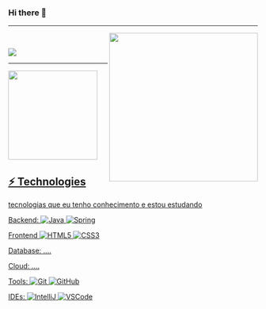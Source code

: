 ### Hi there 👋

<hr><img align="right" width="300" src="https://media.giphy.com/media/zOvBKUUEERdNm/giphy.gif"/>

<div style="display: inline_block"><br>
  
  <a href="https://www.linkedin.com/in/andr%C3%A9-filho-50139526b/" target="_blank"><img src="https://img.shields.io/badge/-LinkedIn-%230077B5?style=for-the-badge&logo=linkedin&logoColor=white" target="_blank"></a>
</div>
<hr>
<div>
 <a href="https://github.com/AndreFilho0">
 <img height="180em" src="https://github-readme-stats.vercel.app/api/top-langs/?username=AndreFilho0&layout=compact&langs_count=7&theme=radical"/>
 </div>

 ## ⚡ Technologies

tecnologias que eu tenho conhecimento e estou estudando 

Backend: 
![Java](https://img.shields.io/badge/-Java-007396?style=flat-square&logo=java)
![Spring](https://img.shields.io/badge/-Spring-6DB33F?style=flat-square&logo=spring&logoColor=white)

Frontend
![HTML5](https://img.shields.io/badge/-HTML5-E34F26?style=flat-square&logo=html5&logoColor=white)
![CSS3](https://img.shields.io/badge/-CSS3-1572B6?style=flat-square&logo=css3)

Database: ....

Cloud: ....

Tools:
![Git](https://img.shields.io/badge/-Git-black?style=flat-square&logo=git)
![GitHub](https://img.shields.io/badge/-GitHub-181717?style=flat-square&logo=github)

IDEs:
![IntelliJ](https://img.shields.io/badge/-IntelliJ%20IDEA-black?style=flat-square&logo=intellij-idea&logoColor=white)
![VSCode](https://img.shields.io/badge/-VSCode-007ACC?style=flat-square&logo=visual-studio-code&logoColor=white)
